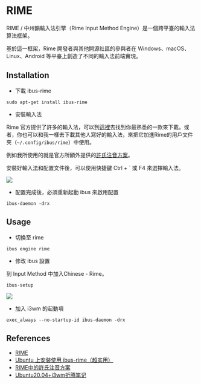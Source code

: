 # RIME

RIME / 中州韻輸入法引擎（Rime Input Method Engine）是一個跨平臺的輸入法算法框架。

基於這一框架，Rime 開發者與其他開源社區的參與者在 Windows、macOS、Linux、Android 等平臺上創造了不同的輸入法前端實現。

## Installation

- 下載 ibus-rime

```
sudo apt-get install ibus-rime
```

- 安裝輸入法

Rime 官方提供了許多的輸入法，可以到[這裡](https://github.com/rime/home/wiki/RimeWithIBus#ubuntu)去找到你最熟悉的一款來下載。或者，你也可以和我一樣去下載其他人寫好的輸入法，來把它加進Rime的用戶文件夾（`~/.config/ibus/rime`）中使用。

例如我所使用的就是官方所額外提供的[許氏注音方案](https://www.facebook.com/rime.tw/photos/a.1089773121039113/1170985266251231/?type=3)。

安裝好輸入法和配置文件後，可以使用快捷鍵 Ctrl + \` 或 F4 來選擇輸入法。

![](https://i.imgur.com/OxV5IhJ.jpg)

- 配置完成後，必須重新起動 ibus 來啟用配置

```
ibus-daemon -drx
```

## Usage 

- 切換至 rime

```
ibus engine rime
```

- 修改 ibus 設置

到 Input Method 中加入Chinese - Rime。

```
ibus-setup
```

![](https://i.imgur.com/eqH4twv.jpg)

- 加入 i3wm 的起動項

```
exec_always --no-startup-id ibus-daemon -drx
```

## References

- [RIME](https://rime.im/)
- [Ubuntu 上安装使用 ibus-rime（超实用）](https://www.cnblogs.com/keatonlao/p/12983158.html)
- [RIME中的許氏注音方案](https://www.facebook.com/rime.tw/photos/a.1089773121039113/1170985266251231/?type=3)
- [Ubuntu20.04+i3wm折腾笔记](https://blog.csdn.net/lpwmm/article/details/108334254)
